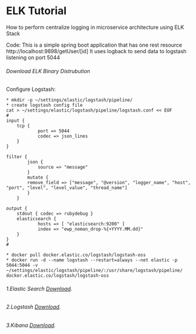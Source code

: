 # ELK Tutorial
How to perform centralize logging in microservice architecture using ELK Stack

Code:
This is a simple spring boot application that has one rest resource http://localhost:9898/getUser/[id]
It uses logback to send data to logstash listening on port 5044


###### Download ELK Binary Distrubution
Configure Logstash:

	* mkdir -p ~/settings/elastic/logstash/pipeline/
	* create logstash config file
	cat > ~/settings/elastic/logstash/pipeline/logstash.conf << EOF
	#
	input {
  		tcp {
    			port => 5044
    			codec => json_lines
  		}
	}

	filter {
      		json {
        		source => "message"
      		}
      		mutate {
			remove_field => ["message", "@version", "logger_name", "host", "port", "level", "level_value", "thread_name"]
      		}
    	}

	output {
  		stdout { codec => rubydebug }
  		elasticsearch {
    			hosts => [ "elasticsearch:9200" ]
    			index => "ewp_noman_drop-%{+YYYY.MM.dd}"
  		}
	}
	#

	* docker pull docker.elastic.co/logstash/logstash-oss
	* docker run -d --name logstash --restart=always --net elastic -p 5044:5044 -v ~/settings/elastic/logstash/pipeline/:/usr/share/logstash/pipeline/ docker.elastic.co/logstash/logstash-oss

###### 1.Elastic Search [Download](https://www.elastic.co/downloads/elasticsearch).
###### 2.Logstash [Download](https://www.elastic.co/downloads/kibana).
###### 3.Kibana [Download](https://artifacts.elastic.co/downloads/logstash/logstash-7.6.2.zip).
